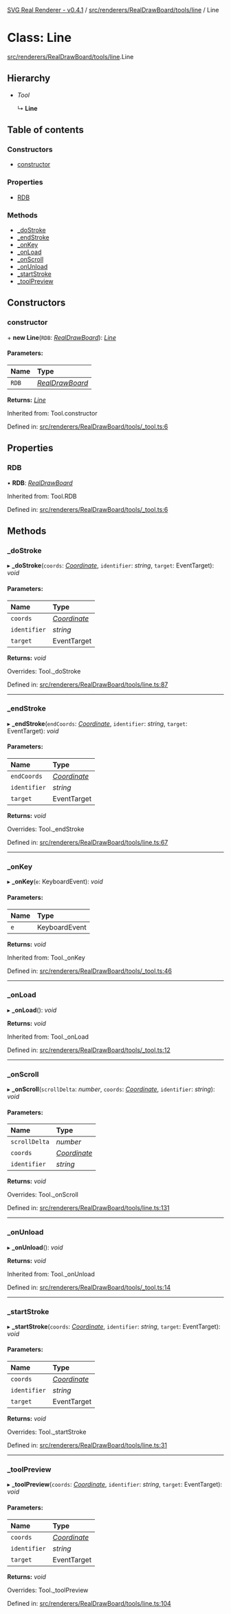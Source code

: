 [SVG Real Renderer - v0.4.1](../docs.md) / [src/renderers/RealDrawBoard/tools/line](../modules/src_renderers_realdrawboard_tools_line.md) / Line

# Class: Line

[src/renderers/RealDrawBoard/tools/line](../modules/src_renderers_realdrawboard_tools_line.md).Line

## Hierarchy

* *Tool*

  ↳ **Line**

## Table of contents

### Constructors

- [constructor](src_renderers_realdrawboard_tools_line.line.md#constructor)

### Properties

- [RDB](src_renderers_realdrawboard_tools_line.line.md#rdb)

### Methods

- [\_doStroke](src_renderers_realdrawboard_tools_line.line.md#_dostroke)
- [\_endStroke](src_renderers_realdrawboard_tools_line.line.md#_endstroke)
- [\_onKey](src_renderers_realdrawboard_tools_line.line.md#_onkey)
- [\_onLoad](src_renderers_realdrawboard_tools_line.line.md#_onload)
- [\_onScroll](src_renderers_realdrawboard_tools_line.line.md#_onscroll)
- [\_onUnload](src_renderers_realdrawboard_tools_line.line.md#_onunload)
- [\_startStroke](src_renderers_realdrawboard_tools_line.line.md#_startstroke)
- [\_toolPreview](src_renderers_realdrawboard_tools_line.line.md#_toolpreview)

## Constructors

### constructor

\+ **new Line**(`RDB`: [*RealDrawBoard*](index.realdrawboard.md)): [*Line*](src_renderers_realdrawboard_tools_line.line.md)

#### Parameters:

Name | Type |
:------ | :------ |
`RDB` | [*RealDrawBoard*](index.realdrawboard.md) |

**Returns:** [*Line*](src_renderers_realdrawboard_tools_line.line.md)

Inherited from: Tool.constructor

Defined in: [src/renderers/RealDrawBoard/tools/_tool.ts:6](https://github.com/HarshKhandeparkar/svg-real-renderer/blob/9463376/src/renderers/RealDrawBoard/tools/_tool.ts#L6)

## Properties

### RDB

• **RDB**: [*RealDrawBoard*](index.realdrawboard.md)

Inherited from: Tool.RDB

Defined in: [src/renderers/RealDrawBoard/tools/_tool.ts:6](https://github.com/HarshKhandeparkar/svg-real-renderer/blob/9463376/src/renderers/RealDrawBoard/tools/_tool.ts#L6)

## Methods

### \_doStroke

▸ **_doStroke**(`coords`: [*Coordinate*](../modules/src_types_realrenderertypes.md#coordinate), `identifier`: *string*, `target`: EventTarget): *void*

#### Parameters:

Name | Type |
:------ | :------ |
`coords` | [*Coordinate*](../modules/src_types_realrenderertypes.md#coordinate) |
`identifier` | *string* |
`target` | EventTarget |

**Returns:** *void*

Overrides: Tool._doStroke

Defined in: [src/renderers/RealDrawBoard/tools/line.ts:87](https://github.com/HarshKhandeparkar/svg-real-renderer/blob/9463376/src/renderers/RealDrawBoard/tools/line.ts#L87)

___

### \_endStroke

▸ **_endStroke**(`endCoords`: [*Coordinate*](../modules/src_types_realrenderertypes.md#coordinate), `identifier`: *string*, `target`: EventTarget): *void*

#### Parameters:

Name | Type |
:------ | :------ |
`endCoords` | [*Coordinate*](../modules/src_types_realrenderertypes.md#coordinate) |
`identifier` | *string* |
`target` | EventTarget |

**Returns:** *void*

Overrides: Tool._endStroke

Defined in: [src/renderers/RealDrawBoard/tools/line.ts:67](https://github.com/HarshKhandeparkar/svg-real-renderer/blob/9463376/src/renderers/RealDrawBoard/tools/line.ts#L67)

___

### \_onKey

▸ **_onKey**(`e`: KeyboardEvent): *void*

#### Parameters:

Name | Type |
:------ | :------ |
`e` | KeyboardEvent |

**Returns:** *void*

Inherited from: Tool._onKey

Defined in: [src/renderers/RealDrawBoard/tools/_tool.ts:46](https://github.com/HarshKhandeparkar/svg-real-renderer/blob/9463376/src/renderers/RealDrawBoard/tools/_tool.ts#L46)

___

### \_onLoad

▸ **_onLoad**(): *void*

**Returns:** *void*

Inherited from: Tool._onLoad

Defined in: [src/renderers/RealDrawBoard/tools/_tool.ts:12](https://github.com/HarshKhandeparkar/svg-real-renderer/blob/9463376/src/renderers/RealDrawBoard/tools/_tool.ts#L12)

___

### \_onScroll

▸ **_onScroll**(`scrollDelta`: *number*, `coords`: [*Coordinate*](../modules/src_types_realrenderertypes.md#coordinate), `identifier`: *string*): *void*

#### Parameters:

Name | Type |
:------ | :------ |
`scrollDelta` | *number* |
`coords` | [*Coordinate*](../modules/src_types_realrenderertypes.md#coordinate) |
`identifier` | *string* |

**Returns:** *void*

Overrides: Tool._onScroll

Defined in: [src/renderers/RealDrawBoard/tools/line.ts:131](https://github.com/HarshKhandeparkar/svg-real-renderer/blob/9463376/src/renderers/RealDrawBoard/tools/line.ts#L131)

___

### \_onUnload

▸ **_onUnload**(): *void*

**Returns:** *void*

Inherited from: Tool._onUnload

Defined in: [src/renderers/RealDrawBoard/tools/_tool.ts:14](https://github.com/HarshKhandeparkar/svg-real-renderer/blob/9463376/src/renderers/RealDrawBoard/tools/_tool.ts#L14)

___

### \_startStroke

▸ **_startStroke**(`coords`: [*Coordinate*](../modules/src_types_realrenderertypes.md#coordinate), `identifier`: *string*, `target`: EventTarget): *void*

#### Parameters:

Name | Type |
:------ | :------ |
`coords` | [*Coordinate*](../modules/src_types_realrenderertypes.md#coordinate) |
`identifier` | *string* |
`target` | EventTarget |

**Returns:** *void*

Overrides: Tool._startStroke

Defined in: [src/renderers/RealDrawBoard/tools/line.ts:31](https://github.com/HarshKhandeparkar/svg-real-renderer/blob/9463376/src/renderers/RealDrawBoard/tools/line.ts#L31)

___

### \_toolPreview

▸ **_toolPreview**(`coords`: [*Coordinate*](../modules/src_types_realrenderertypes.md#coordinate), `identifier`: *string*, `target`: EventTarget): *void*

#### Parameters:

Name | Type |
:------ | :------ |
`coords` | [*Coordinate*](../modules/src_types_realrenderertypes.md#coordinate) |
`identifier` | *string* |
`target` | EventTarget |

**Returns:** *void*

Overrides: Tool._toolPreview

Defined in: [src/renderers/RealDrawBoard/tools/line.ts:104](https://github.com/HarshKhandeparkar/svg-real-renderer/blob/9463376/src/renderers/RealDrawBoard/tools/line.ts#L104)
